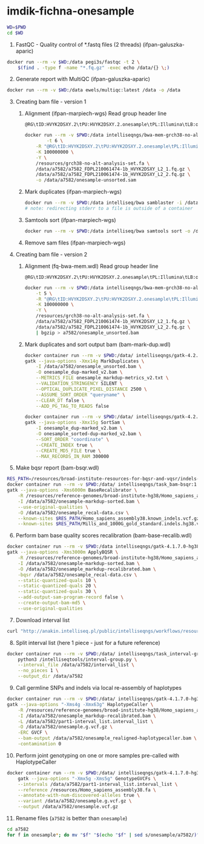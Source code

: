 # imdik-fichna-onesample

```bash
WD=$PWD
cd $WD
```

1. FastQC - Quality control of \*.fastq files (2 threads) (ifpan-galuszka-aparic)
```bash
docker run --rm -v $WD:/data pegi3s/fastqc -t 2 \
    $(find . -type f -name "*.fq.gz" -exec echo /data/{} \;)
```

2. Generate report with MultiQC (ifpan-galuszka-aparic)
```bash
docker run --rm -v $WD:/data ewels/multiqc:latest /data -o /data
```

3. Creating bam file - version 1

   1. Alignment (ifpan-marpiech-wgs)
      Read group header line
      ```
      @RG\tID:HVYK2DSXY.2\tPU:HVYK2DSXY.2.onesample\tPL:Illumina\tLB:onesample.library\tSM:onesample
      ```

      ```bash
      docker run --rm -v $PWD:/data intelliseqngs/bwa-mem-grch38-no-alt:3.1.0 bwa mem \
      	      -t 6 \
	      -R "@RG\tID:HVYK2DSXY.2\tPU:HVYK2DSXY.2.onesample\tPL:Illumina\tLB:onesample.library\tSM:onesample" \
	      -K 100000000 \
	      -Y \
	      /resources/grch38-no-alt-analysis-set.fa \
	      /data/a7582/a7582_FDPL210061474-1b_HVYK2DSXY_L2_1.fq.gz \
	      /data/a7582/a7582_FDPL210061474-1b_HVYK2DSXY_L2_2.fq.gz \
	      -o /data/a7582/onesample-unsorted.sam
      ```

   2. Mark duplicates (ifpan-marpiech-wgs)
      ```bash
      docker run --rm -v $PWD:/data intelliseq/bwa samblaster -i /data/a7582/onesample-unsorted.sam -o /data/a7582/onesample-markdup.sam 2> a7582/onesample-bwa-samblaster-stderr.log
      # note: redirecting stderr to a file is outside of a container
      ```

   3. Samtools sort (ifpan-marpiech-wgs)
      ```bash
      docker run --rm -v $PWD:/data intelliseq/bwa samtools sort -o /data/a7582/onesample-markdup-sorted.bam -@ 6 /data/a7582/onesample-markdup.sam
      ```

   4. Remove sam files (ifpan-marpiech-wgs)


4. Creating bam file - version 2

   1. Alignment (fq-bwa-mem.wdl)
      Read group header line
      ```
      @RG\tID:HVYK2DSXY.2\tPU:HVYK2DSXY.2.onesample\tPL:Illumina\tLB:onesample.library\tSM:onesample
      ```

      ```bash
      docker run --rm -v $PWD:/data intelliseqngs/bwa-mem-grch38-no-alt:3.1.0 bwa mem \
	      -t 5 \
	      -R "@RG\tID:HVYK2DSXY.2\tPU:HVYK2DSXY.2.onesample\tPL:Illumina\tLB:onesample.library\tSM:onesample" \
	      -K 100000000 \
	      -Y \
	      /resources/grch38-no-alt-analysis-set.fa \
	      /data/a7582/a7582_FDPL210061474-1b_HVYK2DSXY_L2_1.fq.gz \
	      /data/a7582/a7582_FDPL210061474-1b_HVYK2DSXY_L2_2.fq.gz \
	      | bgzip > a7582/onesample_unsorted.bam
      ```

   2. Mark duplicates and sort output bam (bam-mark-dup.wdl)
      ```bash
      docker container run --rm -v $PWD:/data/ intelliseqngs/gatk-4.2.0.0:1.0.0 \
      gatk --java-options -Xmx14g MarkDuplicates \
	      -I /data/a7582/onesample_unsorted.bam \
	      -O onesample_dup-marked_v2.bam \
	      --METRICS_FILE onesample_markdup-metrics_v2.txt \
	      --VALIDATION_STRINGENCY SILENT \
	      --OPTICAL_DUPLICATE_PIXEL_DISTANCE 2500 \
	      --ASSUME_SORT_ORDER "queryname" \
	      --CLEAR_DT false \
	      --ADD_PG_TAG_TO_READS false

      docker container run --rm -v $PWD:/data/ intelliseqngs/gatk-4.2.0.0:1.0.0 \
      gatk --java-options -Xmx15g SortSam \
	      -I onesample_dup-marked_v2.bam \
	      -O onesample_sorted-dup-marked_v2.bam \
	      --SORT_ORDER "coordinate" \
	      --CREATE_INDEX true \
	      --CREATE_MD5_FILE true \
	      --MAX_RECORDS_IN_RAM 300000
      ```

5. Make bqsr report (bam-bsqr.wdl)
```bash
RES_PATH=/resources/broad-institute-resources-for-bqsr-and-vqsr/indels-known-sites/ &&
docker container run --rm -v $PWD:/data/ intelliseqngs/task_bam-bsqr:1.1.0 \
gatk --java-options -Xms6000m BaseRecalibrator \
	-R /resources/reference-genomes/broad-institute-hg38/Homo_sapiens_assembly38.fa \
	-I /data/a7582/onesample-markdup-sorted.bam \
	--use-original-qualities \
	-O /data/a7582/onesample_recal-data.csv \
	--known-sites $RES_PATH/Homo_sapiens_assembly38.known_indels.vcf.gz \
	--known-sites $RES_PATH/Mills_and_1000G_gold_standard.indels.hg38.vcf.gz
```

6. Perform bam base quality scores recalibration (bam-base-recalib.wdl)
```bash
docker container run --rm -v $PWD:/data intelliseqngs/gatk-4.1.7.0-hg38:1.0.1 \
gatk --java-options -Xms3000m ApplyBQSR \
	-R /resources/reference-genomes/broad-institute-hg38/Homo_sapiens_assembly38.fa \
	-I /data/a7582/onesample-markdup-sorted.bam \
	-O /data/a7582/onesample_markdup-recalibrated.bam \
	-bqsr /data/a7582/onesample_recal-data.csv \
	--static-quantized-quals 10 \
	--static-quantized-quals 20 \
	--static-quantized-quals 30 \
	--add-output-sam-program-record false \
	--create-output-bam-md5 \
	--use-original-qualities
```

7. Download interval list
```bash
curl "http://anakin.intelliseq.pl/public/intelliseqngs/workflows/resources/intervals/broad-institute-wgs-calling-regions/hg38.even.handcurated.20k.broad-institute-hg38.interval_list" > a7582/interval_list
```

8. Split interval list (here 1 piece - just for a future reference)
```bash
docker container run --rm -v $PWD:/data/ intelliseqngs/task_interval-group:1.0.2 \
	python3 /intelliseqtools/interval-group.py \
	--interval_file /data/a7582/interval_list \
	--no_pieces 1 \
	--output_dir /data/a7582
```

9. Call germline SNPs and indels via local re-assembly of haplotypes
```bash
docker container run --rm -v $PWD:/data/ intelliseqngs/gatk-4.1.7.0-hg38:1.0.1 \
gatk --java-options "-Xms4g -Xmx63g" HaplotypeCaller \
	-R /resources/reference-genomes/broad-institute-hg38/Homo_sapiens_assembly38.fa \
	-I /data/a7582/onesample_markdup-recalibrated.bam \
	-L /data/a7582/part1-interval_list.interval_list \
	-O /data/a7582/onesample.g.vcf.gz \
	-ERC GVCF \
	--bam-output /data/a7582/onesample_realigned-haplotypecaller.bam \
	-contamination 0
```

10. Perform joint genotyping on one or more samples pre-called with HaplotypeCaller
```bash
docker container run --rm -v $PWD:/data/ intelliseqngs/gatk-4.1.7.0-hg38:1.0.1 \
	gatk --java-options "-Xmx5g -Xms5g" GenotypeGVCFs \
	--intervals /data/a7582/part1-interval_list.interval_list \
	--reference /resources/Homo_sapiens_assembly38.fa \
	--annotate-with-num-discovered-alleles true \
	--variant /data/a7582/onesample.g.vcf.gz \
	--output /data/a7582/onesample.vcf.gz
```

11. Rename files (`a7582` is better than `onesample`)
```bash
cd a7582
for f in onesample*; do mv "$f" "$(echo "$f" | sed s/onesample/a7582/)"; done
```
